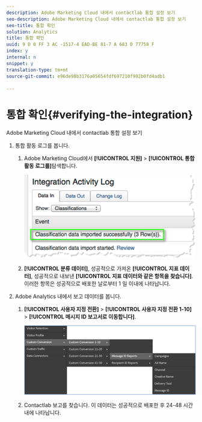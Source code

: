 ```yaml
---
description: Adobe Marketing Cloud 내에서 contactlab 통합 설정 보기
seo-description: Adobe Marketing Cloud 내에서 contactlab 통합 설정 보기
seo-title: 통합 확인
solution: Analytics
title: 통합 확인
uuid: 9 D 0 FF 3 AC -1517-4 EAD-BE 81-7 A 683 D 77758 F
index: y
internal: n
snippet: y
translation-type: tm+mt
source-git-commit: e96de98b3176a05654fdf697210f992b0fd4adb1

---
```



# 통합 확인{#verifying-the-integration}

Adobe Marketing Cloud 내에서 contactlab 통합 설정 보기

1. 통합 활동 로그를 봅니다.
   1. Adobe Marketing Cloud에서 **[!UICONTROL 지원]** &gt; **[!UICONTROL 통합 활동 로그를]**&#x200B;탐색합니다.

      ![](assets/integration_activity_log.png)

   1. **[!UICONTROL 분류 데이터]**, 성공적으로 가져온 **[!UICONTROL 지표 데이터]**, 성공적으로 내보낸 **[!UICONTROL 지표 데이터와 같은 항목을 찾습니다]**. 이러한 항목은 성공적으로 배포한 날로부터 1 일 이내에 나타납니다.
1. Adobe Analytics 내에서 보고 데이터를 봅니다.
   1. **[!UICONTROL 사용자 지정 전환]** &gt; **[!UICONTROL 사용자 지정 전환 1-10]** &gt; **[!UICONTROL 메시지 ID 보고서로 이동합니다]**.

      ![](assets/reporting.png)

   1. Contactlab 보고를 찾습니다. 이 데이터는 성공적으로 배포한 후 24-48 시간 내에 나타납니다.
